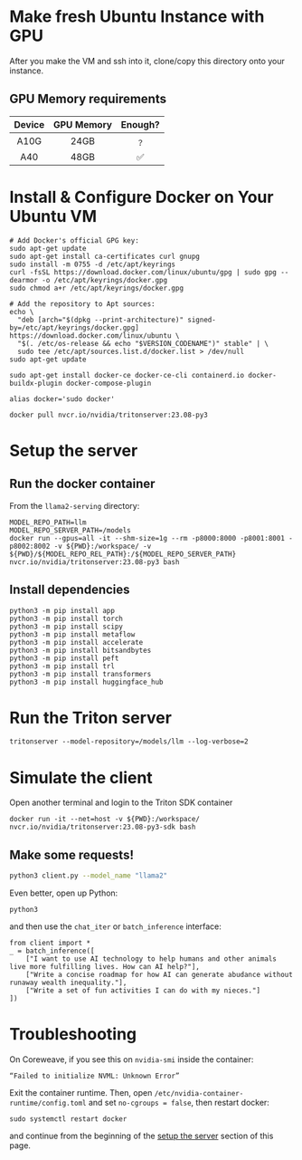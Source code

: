 # Make fresh Ubuntu Instance with GPU
After you make the VM and ssh into it, clone/copy this directory onto your instance.

## GPU Memory requirements
| Device | GPU Memory | Enough? |
| :---: | :---: | :---: |
| A10G |  24GB | ﹖ | 
| A40 | 48GB | ✅ |

# Install & Configure Docker on Your Ubuntu VM

```
# Add Docker's official GPG key:
sudo apt-get update
sudo apt-get install ca-certificates curl gnupg
sudo install -m 0755 -d /etc/apt/keyrings
curl -fsSL https://download.docker.com/linux/ubuntu/gpg | sudo gpg --dearmor -o /etc/apt/keyrings/docker.gpg
sudo chmod a+r /etc/apt/keyrings/docker.gpg

# Add the repository to Apt sources:
echo \
  "deb [arch="$(dpkg --print-architecture)" signed-by=/etc/apt/keyrings/docker.gpg] https://download.docker.com/linux/ubuntu \
  "$(. /etc/os-release && echo "$VERSION_CODENAME")" stable" | \
  sudo tee /etc/apt/sources.list.d/docker.list > /dev/null
sudo apt-get update
```

```
sudo apt-get install docker-ce docker-ce-cli containerd.io docker-buildx-plugin docker-compose-plugin
```

```
alias docker='sudo docker'
```

```
docker pull nvcr.io/nvidia/tritonserver:23.08-py3
```

# Setup the server

## Run the docker container
From the `llama2-serving` directory:
```
MODEL_REPO_PATH=llm
MODEL_REPO_SERVER_PATH=/models
docker run --gpus=all -it --shm-size=1g --rm -p8000:8000 -p8001:8001 -p8002:8002 -v ${PWD}:/workspace/ -v ${PWD}/${MODEL_REPO_REL_PATH}:/${MODEL_REPO_SERVER_PATH} nvcr.io/nvidia/tritonserver:23.08-py3 bash
```

## Install dependencies
``` 
python3 -m pip install app
python3 -m pip install torch
python3 -m pip install scipy
python3 -m pip install metaflow
python3 -m pip install accelerate
python3 -m pip install bitsandbytes
python3 -m pip install peft
python3 -m pip install trl
python3 -m pip install transformers
python3 -m pip install huggingface_hub
```

# Run the Triton server
```
tritonserver --model-repository=/models/llm --log-verbose=2
```

# Simulate the client
Open another terminal and login to the Triton SDK container
```
docker run -it --net=host -v ${PWD}:/workspace/ nvcr.io/nvidia/tritonserver:23.08-py3-sdk bash
```

## Make some requests!
```bash
python3 client.py --model_name "llama2"
```

Even better, open up Python:
```
python3
```
and then use the `chat_iter` or `batch_inference` interface:
```
from client import *
_ = batch_inference([
    ["I want to use AI technology to help humans and other animals live more fulfilling lives. How can AI help?"],
    ["Write a concise roadmap for how AI can generate abudance without runaway wealth inequality."],
    ["Write a set of fun activities I can do with my nieces."]
])
```

# Troubleshooting

On Coreweave, if you see this on `nvidia-smi` inside the container:
```
“Failed to initialize NVML: Unknown Error”
```
Exit the container runtime. 
Then, open `/etc/nvidia-container-runtime/config.toml` and set `no-cgroups = false`, then restart docker:
```
sudo systemctl restart docker
```
and continue from the beginning of the [setup the server](#set-up-the-server) section of this page.